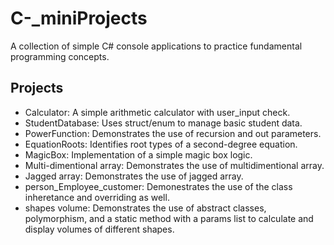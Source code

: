 # C-_miniProjects
A collection of simple C# console applications to practice fundamental programming concepts.

## Projects

- Calculator: A simple arithmetic calculator with user_input check.
- StudentDatabase: Uses struct/enum to manage basic student data.
- PowerFunction: Demonstrates the use of recursion and out parameters.
- EquationRoots: Identifies root types of a second-degree equation.
- MagicBox: Implementation of a simple magic box logic.
- Multi-dimentional array: Demonstrates the use of multidimentional array.
- Jagged array: Demonstrates the use of jagged array.
- person_Employee_customer: Demonestrates the use of the class inheretance and overriding as well.
- shapes volume: Demonstrates the use of abstract classes, polymorphism, and a static method with a params list to calculate and display volumes of different shapes.
